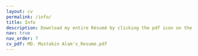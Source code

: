 ```yaml
---
layout: cv
permalink: /info/
title: Info
description: Download my entire Résumé by clicking the pdf icon on the top right corner of this section
nav: true
nav_order: 7
cv_pdf: MD. Mustakin Alam's_Resume.pdf
---
```

